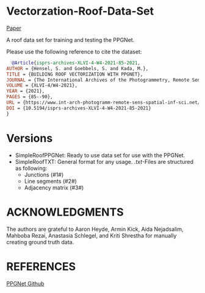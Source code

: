 # Vectorzation-Roof-Data-Set

[Paper](https://www.int-arch-photogramm-remote-sens-spatial-inf-sci.net/XLVI-4-W4-2021/85/2021/)

A roof data set for training and testing the PPGNet.

Please use the following reference to cite the dataset:

```bibtex
  @Article{isprs-archives-XLVI-4-W4-2021-85-2021,
AUTHOR = {Hensel, S. and Goebbels, S. and Kada, M.},
TITLE = {BUILDING ROOF VECTORIZATION WITH PPGNET},
JOURNAL = {The International Archives of the Photogrammetry, Remote Sensing and Spatial Information Sciences},
VOLUME = {XLVI-4/W4-2021},
YEAR = {2021},
PAGES = {85--90},
URL = {https://www.int-arch-photogramm-remote-sens-spatial-inf-sci.net/XLVI-4-W4-2021/85/2021/},
DOI = {10.5194/isprs-archives-XLVI-4-W4-2021-85-2021}
}
```



# Versions
- SimpleRoofPPGNet:
	Ready to use data set for use with the PPGNet.
- SimpleRoofTXT:
	General format for any usage. *.txt*-Files are structured as following:
	- Junctions (#1#)
	- Line segments (#2#)
	- Adjacency matrix (#3#)

# ACKNOWLEDGMENTS
The authors are grateful to Aaron Heyde,
Armin Kick, Aida Nejadsalim, Mahboba
Rezai, Anastasia Schlegel, and Kriti Shrestha
for manually creating ground truth data.

# REFERENCES

[PPGNet Github](https://github.com/svip-lab/PPGNet)


